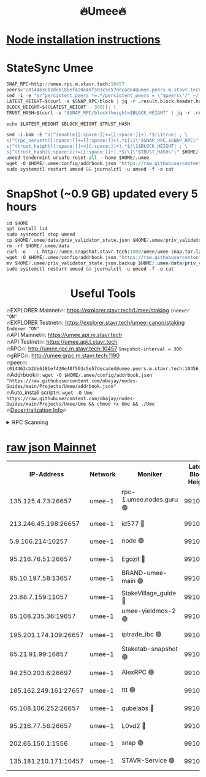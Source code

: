 <h1 align="center"> 🔥Umee🔥</h1>


[Node installation instructions](https://github.com/obajay/nodes-Guides/tree/main/Projects/Umee)
=
# StateSync Umee
```python
SNAP_RPC=http://umee.rpc.m.stavr.tech:10457
peers="c014463cb2de618bef420e40f503c5e57decade4@umee.peers.m.stavr.tech:10456"
sed -i -e "s/^persistent_peers *=.*/persistent_peers = \"$peers\"/" ~/.umee/config/config.toml
LATEST_HEIGHT=$(curl -s $SNAP_RPC/block | jq -r .result.block.header.height); \
BLOCK_HEIGHT=$((LATEST_HEIGHT - 300)); \
TRUST_HASH=$(curl -s "$SNAP_RPC/block?height=$BLOCK_HEIGHT" | jq -r .result.block_id.hash)

echo $LATEST_HEIGHT $BLOCK_HEIGHT $TRUST_HASH

sed -i.bak -E "s|^(enable[[:space:]]+=[[:space:]]+).*$|\1true| ; \
s|^(rpc_servers[[:space:]]+=[[:space:]]+).*$|\1\"$SNAP_RPC,$SNAP_RPC\"| ; \
s|^(trust_height[[:space:]]+=[[:space:]]+).*$|\1$BLOCK_HEIGHT| ; \
s|^(trust_hash[[:space:]]+=[[:space:]]+).*$|\1\"$TRUST_HASH\"|" $HOME/.umee/config/config.toml
umeed tendermint unsafe-reset-all --home $HOME/.umee
wget -O $HOME/.umee/config/addrbook.json "https://raw.githubusercontent.com/obajay/nodes-Guides/main/Projects/Umee/addrbook.json"
sudo systemctl restart umeed && journalctl -u umeed -f -o cat
```
# SnapShot (~0.9 GB) updated every 5 hours
```python
cd $HOME
apt install lz4
sudo systemctl stop umeed
cp $HOME/.umee/data/priv_validator_state.json $HOME/.umee/priv_validator_state.json.backup
rm -rf $HOME/.umee/data
curl -o - -L http://umee.snapshot.stavr.tech:1000/umee/umee-snap.tar.lz4 | lz4 -c -d - | tar -x -C $HOME/.umee --strip-components 2
wget -O $HOME/.umee/config/addrbook.json "https://raw.githubusercontent.com/obajay/nodes-Guides/main/Projects/Umee/addrbook.json"
mv $HOME/.umee/priv_validator_state.json.backup $HOME/.umee/data/priv_validator_state.json
sudo systemctl restart umeed && journalctl -u umeed -f -o cat
```
 <h1 align="center"> Useful Tools</h1>

🔥EXPLORER Mainnet🔥:      https://explorer.stavr.tech/Umee/staking             `Indexer "ON"` \
🔥EXPLORER Testnet🔥:        https://explorer.stavr.tech/umee-canon/staking      `Indexer "ON"` \
🔥API Mainnet🔥:                   https://umee.api.m.stavr.tech \
🔥API Testnet🔥:                     https://umee.api.t.stavr.tech \
🔥RPC🔥:                                   http://umee.rpc.m.stavr.tech:10457                     `Snapshot-interval = 300` \
🔥gRPC🔥:                              http://umee.grpc.m.stavr.tech:1190 \
🔥peer🔥:                     `c014463cb2de618bef420e40f503c5e57decade4@umee.peers.m.stavr.tech:10456` \
🔥Addrbook🔥:    ```wget -O $HOME/.umee/config/addrbook.json "https://raw.githubusercontent.com/obajay/nodes-Guides/main/Projects/Umee/addrbook.json"``` \
🔥Auto_install script🔥: ```wget -O Ume https://raw.githubusercontent.com/obajay/nodes-Guides/main/Projects/Umee/Ume && chmod +x Ume && ./Ume``` \
🔥[Decentralization Info](https://github.com/obajay/StateSync-snapshots/tree/main/Projects/Umee/Decentralization)🔥

<details>
<summary>RPC Scanning</summary>

<h2 align="center"> We scan nodes in real time every 4 hours. And we provide the final result of RPC endpoints.
We cannot influence the operation of these nodes in any way. </h2>


```python
If Voting Power is higher than 0 --> then the Node is a validator of the network and may be subject to attack and be a potential threat to the chain.
```
```python
We marked such validators with a red symbol
```

</details>

[raw json Mainnet](https://rpc-check.umeem.stavr.tech/umeem/rpc-umeem-result.json)
=



<table><tr><th>IP-Address</th><th>Network</th><th>Moniker</th><th>Latest Block Height</th><th>Earliest Block Height</th><th>Catching Up</th><th>Tx Index</th><th>Voting Power</th><th>Scan Time</th></tr><tr><td>135.125.4.73:26657</td><td>umee-1</td><td>rpc-1.umee.nodes.guru 🟢</td><td>9910097</td><td>5167386</td><td>False</td><td>on</td><td>0</td><td>2023-12-30T09:26:43.702452305UTC</td></tr><tr><td>213.246.45.198:26657</td><td>umee-1</td><td>id577 🔴</td><td>9910081</td><td>7100001</td><td>False</td><td>on</td><td>35108346</td><td>2023-12-30T09:25:11.291471179UTC</td></tr><tr><td>5.9.106.214:10257</td><td>umee-1</td><td>node 🟢</td><td>9910092</td><td>7942001</td><td>False</td><td>on</td><td>0</td><td>2023-12-30T09:26:12.325022422UTC</td></tr><tr><td>95.216.76.51:26657</td><td>umee-1</td><td>Egozit 🔴</td><td>9910097</td><td>8262001</td><td>False</td><td>off</td><td>38103713</td><td>2023-12-30T09:26:43.313238391UTC</td></tr><tr><td>85.10.197.58:13657</td><td>umee-1</td><td>BRAND-umee-main 🟢</td><td>9910085</td><td>8427832</td><td>False</td><td>on</td><td>0</td><td>2023-12-30T09:25:30.322389873UTC</td></tr><tr><td>23.88.7.159:11057</td><td>umee-1</td><td>StakeVillage_guide 🔴</td><td>9910091</td><td>9137726</td><td>False</td><td>on</td><td>1411752</td><td>2023-12-30T09:26:04.849404813UTC</td></tr><tr><td>65.108.235.36:19657</td><td>umee-1</td><td>umee-yieldmos-2 🟢</td><td>9910075</td><td>9575548</td><td>False</td><td>on</td><td>0</td><td>2023-12-30T09:24:36.083452386UTC</td></tr><tr><td>195.201.174.109:26657</td><td>umee-1</td><td>iptrade_ibc 🟢</td><td>9910086</td><td>9686001</td><td>False</td><td>on</td><td>0</td><td>2023-12-30T09:25:39.157667332UTC</td></tr><tr><td>65.21.91.99:16857</td><td>umee-1</td><td>Staketab-snapshot 🟢</td><td>9910087</td><td>9721001</td><td>False</td><td>off</td><td>0</td><td>2023-12-30T09:25:41.673478356UTC</td></tr><tr><td>94.250.203.6:26697</td><td>umee-1</td><td>AlexRPC 🟢</td><td>9910082</td><td>9722001</td><td>False</td><td>on</td><td>0</td><td>2023-12-30T09:25:25.994653368UTC</td></tr><tr><td>185.162.249.161:27657</td><td>umee-1</td><td>ttt 🟢</td><td>9910090</td><td>9733423</td><td>False</td><td>on</td><td>0</td><td>2023-12-30T09:26:00.461653725UTC</td></tr><tr><td>65.108.106.252:26657</td><td>umee-1</td><td>qubelabs 🔴</td><td>9910085</td><td>9761001</td><td>False</td><td>on</td><td>36584757</td><td>2023-12-30T09:25:30.693358632UTC</td></tr><tr><td>95.216.77.56:26657</td><td>umee-1</td><td>L0vd2 🔴</td><td>9910100</td><td>9810100</td><td>False</td><td>off</td><td>37241726</td><td>2023-12-30T09:27:00.914425381UTC</td></tr><tr><td>202.65.150.1:1556</td><td>umee-1</td><td>snap 🟢</td><td>9910091</td><td>9904284</td><td>False</td><td>on</td><td>0</td><td>2023-12-30T09:26:07.878044707UTC</td></tr><tr><td>135.181.210.171:10457</td><td>umee-1</td><td>STAVR-Service 🟢</td><td>9910098</td><td>9907001</td><td>False</td><td>on</td><td>0</td><td>2023-12-30T09:26:50.252844649UTC</td></tr></table>
